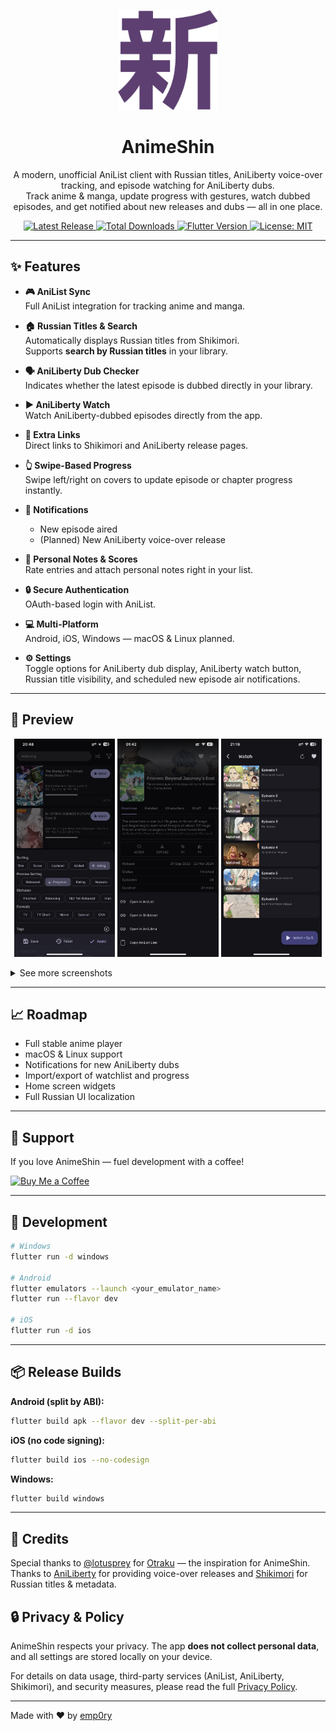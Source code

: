 <p align="center">
  <img src="https://github.com/emp0ry/AnimeShin/blob/main/assets/icons/about.png?raw=true" width="160" alt="AnimeShin Logo">
</p>

<h1 align="center">AnimeShin</h1>
<p align="center">
  A modern, unofficial AniList client with Russian titles, AniLiberty voice-over tracking, and episode watching for AniLiberty dubs.
  <br>
  Track anime & manga, update progress with gestures, watch dubbed episodes, and get notified about new releases and dubs — all in one place.
</p>

<p align="center">
  <a href="https://github.com/emp0ry/AnimeShin/releases/latest">
    <img src="https://img.shields.io/github/v/release/emp0ry/AnimeShin?logo=github&color=5865F2" alt="Latest Release">
  </a>
  <a href="https://img.shields.io/github/downloads/emp0ry/AnimeShin/total?color=ff6d00&label=Total%20Downloads">
    <img src="https://img.shields.io/github/downloads/emp0ry/AnimeShin/total?color=ff6d00&label=Total%20Downloads" alt="Total Downloads">
  </a>
  <a href="https://flutter.dev">
    <img src="https://img.shields.io/badge/Flutter-3.0%2B-44D1FD?logo=flutter" alt="Flutter Version">
  </a>
  <a href="LICENSE">
    <img src="https://img.shields.io/github/license/emp0ry/AnimeShin?color=00C853" alt="License: MIT">
  </a>
</p>

---

## ✨ Features

- **🎮 AniList Sync**  
  Full AniList integration for tracking anime and manga.

- **🏠 Russian Titles & Search**  
  Automatically displays Russian titles from Shikimori.  
  Supports **search by Russian titles** in your library.

- **🗣 AniLiberty Dub Checker**  
  Indicates whether the latest episode is dubbed directly in your library.

- **▶️ AniLiberty Watch**  
  Watch AniLiberty-dubbed episodes directly from the app.

- **🔗 Extra Links**  
  Direct links to Shikimori and AniLiberty release pages.

- **👆 Swipe-Based Progress**  
  Swipe left/right on covers to update episode or chapter progress instantly.

- **🔔 Notifications**  
  - New episode aired  
  - (Planned) New AniLiberty voice-over release

- **📝 Personal Notes & Scores**  
  Rate entries and attach personal notes right in your list.

- **🔒 Secure Authentication**  
  OAuth-based login with AniList.

- **💻 Multi-Platform**  
  Android, iOS, Windows — macOS & Linux planned.

- **⚙️ Settings**  
  Toggle options for AniLiberty dub display, AniLiberty watch button, Russian title visibility, and scheduled new episode air notifications.

---

## 📸 Preview

<p align="center">
  <img src="https://github.com/emp0ry/AnimeShin/blob/main/assets/screenshots/1.PNG?raw=true" width="32%">
  <img src="https://github.com/emp0ry/AnimeShin/blob/main/assets/screenshots/2.PNG?raw=true" width="32%">
  <img src="https://github.com/emp0ry/AnimeShin/blob/main/assets/screenshots/3.PNG?raw=true" width="32%">
</p>

<details>
  <summary>See more screenshots</summary>
  <p align="center">
    <img src="https://github.com/emp0ry/AnimeShin/blob/main/assets/screenshots/4.PNG?raw=true" width="32%">
    <img src="https://github.com/emp0ry/AnimeShin/blob/main/assets/screenshots/5.PNG?raw=true" width="32%">
    <img src="https://github.com/emp0ry/AnimeShin/blob/main/assets/screenshots/6.PNG?raw=true" width="32%">
  </p>
  <p align="center">
    <img src="https://github.com/emp0ry/AnimeShin/blob/main/assets/screenshots/7.PNG?raw=true" width="48%">
    <img src="https://github.com/emp0ry/AnimeShin/blob/main/assets/screenshots/8.PNG?raw=true" width="48%">
  </p>
</details>

---

## 📈 Roadmap

- Full stable anime player  
- macOS & Linux support  
- Notifications for new AniLiberty dubs  
- Import/export of watchlist and progress  
- Home screen widgets  
- Full Russian UI localization  

---

## 💖 Support

If you love AnimeShin — fuel development with a coffee!  

[![Buy Me a Coffee](https://www.buymeacoffee.com/assets/img/custom_images/orange_img.png)](https://www.buymeacoffee.com/emp0ry)  

---

## 🧪 Development

```bash
# Windows
flutter run -d windows

# Android
flutter emulators --launch <your_emulator_name>
flutter run --flavor dev

# iOS
flutter run -d ios
```

---

## 📦 Release Builds

**Android (split by ABI):**

```bash
flutter build apk --flavor dev --split-per-abi
```

**iOS (no code signing):**

```bash
flutter build ios --no-codesign
```

**Windows:**

```bash
flutter build windows
```

---

## 🙏 Credits

Special thanks to [@lotusprey](https://github.com/lotusprey) for [Otraku](https://github.com/lotusprey/otraku) — the inspiration for AnimeShin.  
Thanks to [AniLiberty](https://anilibria.top/) for providing voice-over releases and [Shikimori](https://shikimori.one/) for Russian titles & metadata.

## 🔒 Privacy & Policy

AnimeShin respects your privacy. The app **does not collect personal data**, and all settings are stored locally on your device.  

For details on data usage, third-party services (AniList, AniLiberty, Shikimori), and security measures, please read the full [Privacy Policy](PRIVACY_POLICY.md).

---

Made with ❤️ by [emp0ry](https://github.com/emp0ry)